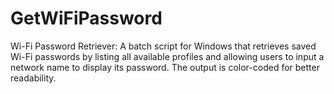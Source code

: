 # GetWiFiPassword
Wi-Fi Password Retriever: A batch script for Windows that retrieves saved Wi-Fi passwords by listing all available profiles and allowing users to input a network name to display its password. The output is color-coded for better readability.
